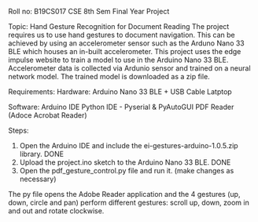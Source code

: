 Roll no: B19CS017 CSE 8th Sem
Final Year Project

Topic: Hand Gesture Recognition for Document Reading
The project requires us to use hand gestures to document navigation. This can be achieved by using an accelerometer sensor such as the Arduno Nano 33 BLE which houses an in-built accelerometer.
This project uses the edge impulse website to train a model to use in the Arduino Nano 33 BLE. Accelerometer data is collected via Ardunio sensor and trained on a neural network model. The trained model is downloaded as a zip file.

Requirements:
Hardware:
Arduino Nano 33 BLE + USB Cable
Latptop

Software:
Arduino IDE
Python IDE - Pyserial & PyAutoGUI
PDF Reader (Adoce Acrobat Reader)

Steps:
1. Open the Arduino IDE and include the ei-gestures-arduino-1.0.5.zip library. DONE
1. Upload the project.ino sketch to the Arduino Nano 33 BLE. DONE
2. Open the pdf_gesture_control.py file and run it. (make changes as necessary)

The py file opens the Adobe Reader application and the 4 gestures (up, down, circle and pan) perform different gestures: scroll up, down, zoom in and out and rotate clockwise.

